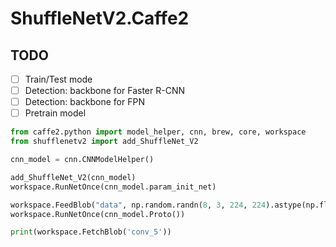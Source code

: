 # ShuffleNetV2.Caffe2

## TODO

* [ ] Train/Test mode
* [ ] Detection: backbone for Faster R-CNN
* [ ] Detection: backbone for FPN
* [ ] Pretrain model

```python
from caffe2.python import model_helper, cnn, brew, core, workspace
from shufflenetv2 import add_ShuffleNet_V2

cnn_model = cnn.CNNModelHelper()

add_ShuffleNet_V2(cnn_model)
workspace.RunNetOnce(cnn_model.param_init_net)

workspace.FeedBlob("data", np.random.randn(8, 3, 224, 224).astype(np.float32))
workspace.RunNetOnce(cnn_model.Proto())

print(workspace.FetchBlob('conv_5'))
```
